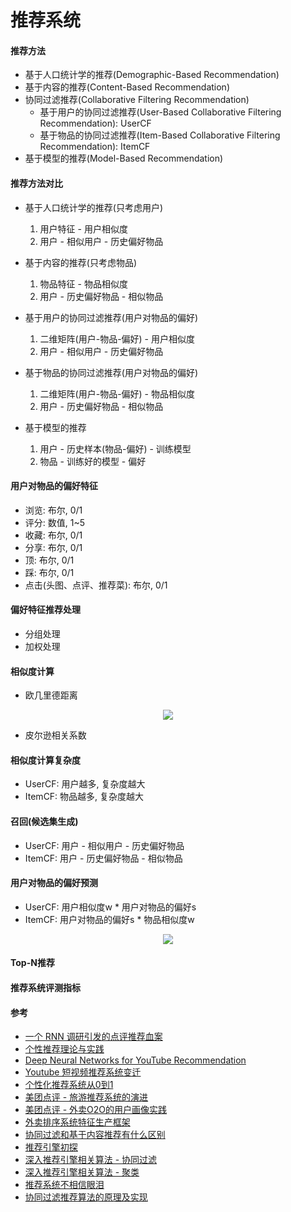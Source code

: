 # 推荐系统

#### 推荐方法

* 基于人口统计学的推荐(Demographic-Based Recommendation)
* 基于内容的推荐(Content-Based Recommendation)
* 协同过滤推荐(Collaborative Filtering Recommendation)
    * 基于用户的协同过滤推荐(User-Based Collaborative Filtering Recommendation): UserCF
    * 基于物品的协同过滤推荐(Item-Based Collaborative Filtering Recommendation): ItemCF
* 基于模型的推荐(Model-Based Recommendation)

#### 推荐方法对比

* 基于人口统计学的推荐(只考虑用户)

    1. 用户特征 - 用户相似度
    2. 用户 - 相似用户 -  历史偏好物品

* 基于内容的推荐(只考虑物品)

    1. 物品特征 - 物品相似度
    2. 用户 - 历史偏好物品 - 相似物品

* 基于用户的协同过滤推荐(用户对物品的偏好)

    1. 二维矩阵(用户-物品-偏好) - 用户相似度
    2. 用户 - 相似用户 -  历史偏好物品

* 基于物品的协同过滤推荐(用户对物品的偏好)

    1. 二维矩阵(用户-物品-偏好) - 物品相似度
    2. 用户 - 历史偏好物品 - 相似物品

* 基于模型的推荐

    1. 用户 - 历史样本(物品-偏好) - 训练模型
    2. 物品 - 训练好的模型 - 偏好

#### 用户对物品的偏好特征

* 浏览: 布尔, 0/1
* 评分: 数值, 1~5
* 收藏: 布尔, 0/1
* 分享: 布尔, 0/1
* 顶: 布尔, 0/1
* 踩: 布尔, 0/1
* 点击(头图、点评、推荐菜): 布尔, 0/1

#### 偏好特征推荐处理

* 分组处理
* 加权处理

#### 相似度计算

* 欧几里德距离

<div align="center"><img src="http://latex.codecogs.com/svg.latex?d(x,y)=\sqrt{\sum_{i=1}^{n}(x_{i}-y_{i})^{2}}" /></a></div>

* 皮尔逊相关系数

<div align="center"></div>

#### 相似度计算复杂度

* UserCF: 用户越多, 复杂度越大
* ItemCF: 物品越多, 复杂度越大

#### 召回(候选集生成)

* UserCF: 用户 - 相似用户 -  历史偏好物品
* ItemCF: 用户 - 历史偏好物品 - 相似物品

#### 用户对物品的偏好预测

* UserCF: 用户相似度w * 用户对物品的偏好s
* ItemCF: 用户对物品的偏好s * 物品相似度w

<div align="center"><img src="http://latex.codecogs.com/svg.latex?P=\sum&space;w_{i}s_{j}" /></a></div>

#### Top-N推荐

#### 推荐系统评测指标

#### 参考

* [一个 RNN 调研引发的点评推荐血案](https://www.qcloud.com/community/article/826536)
* [个性推荐理论与实践](https://www.qcloud.com/community/article/383583)
* [Deep Neural Networks for YouTube Recommendation](http://www.jianshu.com/p/c5b8268d273b)
* [Youtube 短视频推荐系统变迁](https://www.qcloud.com/community/article/989677)
* [个性化推荐系统从0到1](https://www.qcloud.com/community/article/850053)
* [美团点评 - 旅游推荐系统的演进](https://tech.meituan.com/travel-recsys.html)
* [美团点评 - 外卖O2O的用户画像实践](https://tech.meituan.com/waimai-ups.html)
* [外卖排序系统特征生产框架](https://tech.meituan.com/feature_pipeline.html)
* [协同过滤和基于内容推荐有什么区别](https://www.zhihu.com/question/19971859)
* [推荐引擎初探](https://www.ibm.com/developerworks/cn/web/1103_zhaoct_recommstudy1/index.html)
* [深入推荐引擎相关算法 - 协同过滤](https://www.ibm.com/developerworks/cn/web/1103_zhaoct_recommstudy2/index.html)
* [深入推荐引擎相关算法 - 聚类](https://www.ibm.com/developerworks/cn/web/1103_zhaoct_recommstudy3/index.html)
* [推荐系统不相信眼泪](http://iyao.ren/2017/02/28/itemcf/)
* [协同过滤推荐算法的原理及实现](http://blog.csdn.net/yimingsilence/article/details/54934302)
